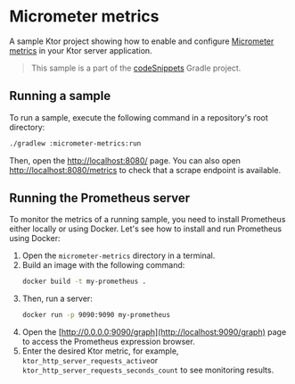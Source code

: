 # Micrometer metrics

A sample Ktor project showing how to enable and configure [Micrometer metrics](https://ktor.io/docs/micrometer-metrics.html) in your Ktor server application.
> This sample is a part of the [codeSnippets](../../README.md) Gradle project.

## Running a sample

To run a sample, execute the following command in a repository's root directory:

```bash
./gradlew :micrometer-metrics:run
```
Then, open the [http://localhost:8080/](http://localhost:8080/) page. You can also open [http://localhost:8080/metrics](http://localhost:8080/metrics) to check that a scrape endpoint is available.

## Running the Prometheus server
To monitor the metrics of a running sample, you need to install Prometheus either locally or using Docker. Let's see how to install and run Prometheus using Docker:
1. Open the `micrometer-metrics` directory in a terminal.
2. Build an image with the following command:
   ```Bash
   docker build -t my-prometheus .
   ```
3. Then, run a server:
   ```Bash
   docker run -p 9090:9090 my-prometheus
   ```
4. Open the [http://0.0.0.0:9090/graph](http://localhost:9090/graph) page to access the Prometheus expression browser.
5. Enter the desired Ktor metric, for example, `ktor_http_server_requests_active`or `ktor_http_server_requests_seconds_count` to see monitoring results.